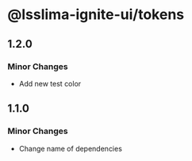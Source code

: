 # @lsslima-ignite-ui/tokens

## 1.2.0

### Minor Changes

- Add new test color

## 1.1.0

### Minor Changes

- Change name of dependencies
